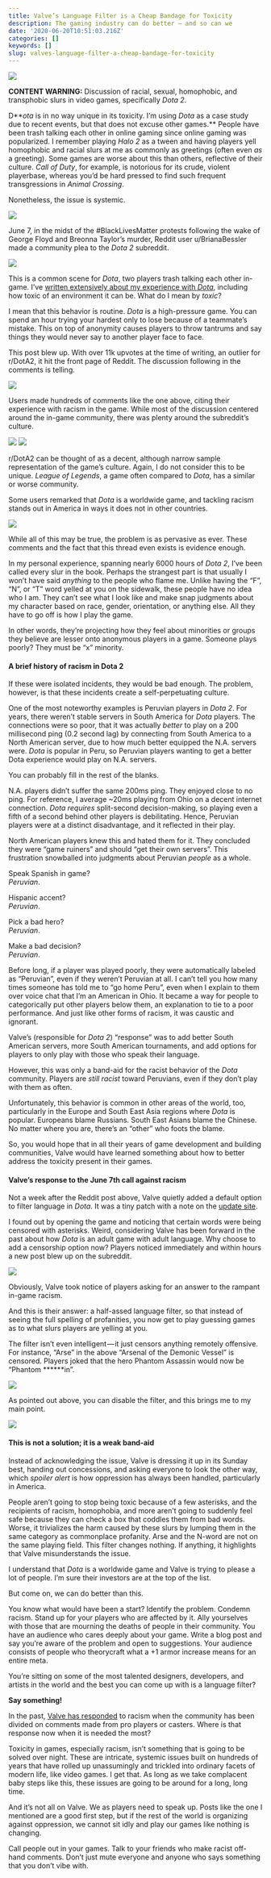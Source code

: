 ```yaml
---
title: Valve’s Language Filter is a Cheap Bandage for Toxicity
description: The gaming industry can do better — and so can we
date: '2020-06-20T10:51:03.216Z'
categories: []
keywords: []
slug: valves-language-filter-a-cheap-bandage-for-toxicity
---
```


![](/assets/img/1__t__xPXZabsTN574mg__V37__g.png)

**CONTENT WARNING:** Discussion of racial, sexual, homophobic, and transphobic slurs in video games, specifically _Dota 2_.

D**_ota_ is in no way unique in its toxicity. I’m using _Dota_ as a case study due to recent events, but that does not excuse other games.** People have been trash talking each other in online gaming since online gaming was popularized. I remember playing _Halo 2_ as a tween and having players yell homophobic and racial slurs at me as commonly as greetings (often even _as_ a greeting). Some games are worse about this than others, reflective of their culture. _Call of Duty_, for example, is notorious for its crude, violent playerbase, whereas you’d be hard pressed to find such frequent transgressions in _Animal Crossing_.

Nonetheless, the issue is systemic.

![](/assets/img/1__iRP7xjJvd__Tt16Mb30a0__w.png)

June 7, in the midst of the #BlackLivesMatter protests following the wake of George Floyd and Breonna Taylor’s murder, Reddit user u/BrianaBessler made a community plea to the _Dota 2_ subreddit.

![](/assets/img/1__7QPe0IMibjqjODmX__oydtA.png)

This is a common scene for _Dota_, two players trash talking each other in-game. I’ve [written extensively about my experience with _Dota_](https://medium.com/@devon.wells.a/what-i-learned-in-6000-hours-of-dota-2-7b9038c6a563), including how toxic of an environment it can be. What do I mean by _toxic_?

I mean that this behavior is routine. _Dota_ is a high-pressure game. You can spend an hour trying your hardest only to lose because of a teammate’s mistake. This on top of anonymity causes players to throw tantrums and say things they would never say to another player face to face.

This post blew up. With over 11k upvotes at the time of writing, an outlier for r/DotA2, it hit the front page of Reddit. The discussion following in the comments is telling.

![](/assets/img/1__kdTxn7ylsV6lRNcIIGQ5xA.png)

Users made hundreds of comments like the one above, citing their experience with racism in the game. While most of the discussion centered around the in-game community, there was plenty around the subreddit’s culture.

![](/assets/img/1__maMd__J7tWAqv__wqXeTw1Ew.png)
![](/assets/img/1__EbF9R6c1qIbfQCoz__0__d0g.png)

r/DotA2 can be thought of as a decent, although narrow sample representation of the game’s culture. Again, I do not consider this to be unique. _League of Legends_, a game often compared to _Dota_, has a similar or worse community.

Some users remarked that _Dota_ is a worldwide game, and tackling racism stands out in America in ways it does not in other countries.

![](/assets/img/1__BP__FQ__fSmhfPC8V7nvUsag.png)

While all of this may be true, the problem is as pervasive as ever. These comments and the fact that this thread even exists is evidence enough.

In my personal experience, spanning nearly 6000 hours of _Dota 2_, I’ve been called every slur in the book. Perhaps the strangest part is that usually I won’t have said _anything_ to the people who flame me. Unlike having the “F”, “N”, or “T” word yelled at you on the sidewalk, these people have no idea who I am. They can’t see what I look like and make snap judgments about my character based on race, gender, orientation, or anything else. All they have to go off is how I play the game.

In other words, they’re projecting how they feel about minorities or groups they believe are lesser onto anonymous players in a game. Someone plays poorly? They must be “x” minority.

#### A brief history of racism in Dota 2

If these were isolated incidents, they would be bad enough. The problem, however, is that these incidents create a self-perpetuating culture.

One of the most noteworthy examples is Peruvian players in _Dota 2_. For years, there weren’t stable servers in South America for _Dota_ players. The connections were so poor, that it was actually _better_ to play on a 200 millisecond ping (0.2 second lag) by connecting from South America to a North American server, due to how much better equipped the N.A. servers were. _Dota_ is popular in Peru, so Peruvian players wanting to get a better Dota experience would play on N.A. servers.

You can probably fill in the rest of the blanks.

N.A. players didn’t suffer the same 200ms ping. They enjoyed close to no ping. For reference, I average ~20ms playing from Ohio on a decent internet connection. _Dota_ _requires_ split-second decision-making, so playing even a fifth of a second behind other players is debilitating. Hence, Peruvian players were at a distinct disadvantage, and it reflected in their play.

North American players knew this and hated them for it. They concluded they were “game ruiners” and should “get their own servers”. This frustration snowballed into judgments about Peruvian _people_ as a whole.

Speak Spanish in game?   
_Peruvian_.

Hispanic accent?   
_Peruvian_.

Pick a bad hero?   
_Peruvian_.

Make a bad decision?   
_Peruvian_.

Before long, if a player was played poorly, they were automatically labeled as “Peruvian”, even if they weren’t Peruvian at all. I can’t tell you how many times someone has told me to “go home Peru”, even when I explain to them over voice chat that I’m an American in Ohio. It became a way for people to categorically put other players below them, an explanation to tie to a poor performance. And just like other forms of racism, it was caustic and ignorant.

Valve’s (responsible for _Dota 2_) “response” was to add better South American servers, more South American tournaments, and add options for players to only play with those who speak their language.

However, this was only a band-aid for the racist behavior of the _Dota_ community. Players are _still racist_ toward Peruvians, even if they don’t play with them as often.

Unfortunately, this behavior is common in other areas of the world, too, particularly in the Europe and South East Asia regions where _Dota_ is popular. Europeans blame Russians. South East Asians blame the Chinese. No matter where you are, there’s an “other” who foots the blame.

So, you would hope that in all their years of game development and building communities, Valve would have learned something about how to better address the toxicity present in their games.

#### Valve’s response to the June 7th call against racism

Not a week after the Reddit post above, Valve quietly added a default option to filter language in _Dota_. It was a tiny patch with a note on the [update site](http://www.dota2.com/news/updates/).

I found out by opening the game and noticing that certain words were being censored with asterisks. Weird, considering Valve has been forward in the past about how _Dota_ is an adult game with adult language. Why choose to add a censorship option now? Players noticed immediately and within hours a new post blew up on the subreddit.

![](/assets/img/1__G1e7wA8yocC6VzIUu2e__WA.png)

Obviously, Valve took notice of players asking for an answer to the rampant in-game racism.

And this is their answer: a half-assed language filter, so that instead of seeing the full spelling of profanities, you now get to play guessing games as to what slurs players are yelling at you.

The filter isn’t even intelligent — it just censors anything remotely offensive. For instance, “Arse” in the above “Arsenal of the Demonic Vessel” is censored. Players joked that the hero Phantom Assassin would now be “Phantom \*\*\*\*\*\*in”.

![](/assets/img/1__B7ydUZktX9BkKhl4N12KiA.png)

As pointed out above, you can disable the filter, and this brings me to my main point.

![](/assets/img/1__YFCyjYHx3C7wC5aOXCVGqw.jpeg)

#### This is not a solution; it is a weak band-aid

Instead of acknowledging the issue, Valve is dressing it up in its Sunday best, handing out concessions, and asking everyone to look the other way, which _spoiler alert_ is how oppression has always been handled, particularly in America.

People aren’t going to stop being toxic because of a few asterisks, and the recipients of racism, homophobia, and more aren’t going to suddenly feel safe because they can check a box that coddles them from bad words. Worse, it trivializes the harm caused by these slurs by lumping them in the same category as commonplace profanity. Arse and the N-word are not on the same playing field. This filter changes nothing. If anything, it highlights that Valve misunderstands the issue.

I understand that _Dota_ is a worldwide game and Valve is trying to please a lot of people. I’m sure their investors are at the top of the list.

But come on, we can do better than this.

You know what would have been a start? Identify the problem. Condemn racism. Stand up for your players who are affected by it. Ally yourselves with those that are mourning the deaths of people in their community. You have an audience who cares deeply about your game. Write a blog post and say you’re aware of the problem and open to suggestions. Your audience consists of people who theorycraft what a +1 armor increase means for an entire meta.

You’re sitting on some of the most talented designers, developers, and artists in the world and the best you can come up with is a language filter?

**Say something!**

In the past, [Valve has responded](https://www.joindota.com/en/news/76184-update-valve-responds-to-racism-controversy) to racism when the community has been divided on comments made from pro players or casters. Where is that response now when it is needed the most?

Toxicity in games, especially racism, isn’t something that is going to be solved over night. These are intricate, systemic issues built on hundreds of years that have rolled up unassumingly and trickled into ordinary facets of modern life, like video games. I get that. As long as we take complacent baby steps like this, these issues are going to be around for a long, long time.

And it’s not all on Valve. We as players need to speak up. Posts like the one I mentioned are a good first step, but if the rest of the world is organizing against oppression, we cannot sit idly and play our games like nothing is changing.

Call people out in your games. Talk to your friends who make racist off-hand comments. Don’t just mute everyone and anyone who says something that you don’t vibe with.